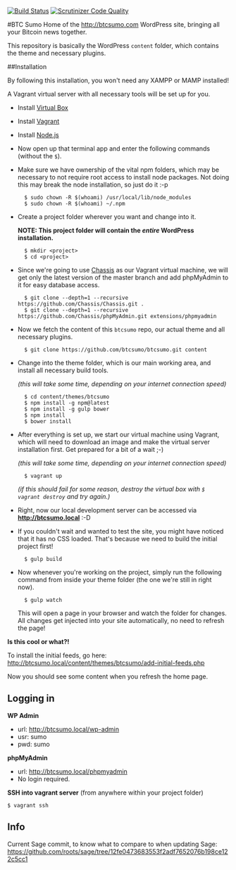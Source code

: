 [![Build Status](https://travis-ci.org/btcsumo/btcsumo.svg?branch=master)](https://travis-ci.org/btcsumo/btcsumo)
[![Scrutinizer Code Quality](https://scrutinizer-ci.com/g/btcsumo/btcsumo/badges/quality-score.png?b=master)](https://scrutinizer-ci.com/g/btcsumo/btcsumo/?branch=master)

#BTC Sumo
Home of the http://btcsumo.com WordPress site, bringing all your Bitcoin news together.

This repository is basically the WordPress `content` folder, which contains the theme and necessary plugins.


##Installation

By following this installation, you won't need any XAMPP or MAMP installed!

A Vagrant virtual server with all necessary tools will be set up for you.

- Install [Virtual Box](https://www.virtualbox.org/wiki/Downloads)
- Install [Vagrant](http://www.vagrantup.com/downloads.html)
- Install [Node.js](https://nodejs.org/download/)
- Now open up that terminal app and enter the following commands (without the `$`).

- Make sure we have ownership of the vital npm folders, which may be necessary to not require root access to install node packages. Not doing this may break the node installation, so just do it :-p

        $ sudo chown -R $(whoami) /usr/local/lib/node_modules
        $ sudo chown -R $(whoami) ~/.npm

- Create a project folder wherever you want and change into it.

  **NOTE: This project folder will contain the *entire* WordPress installation.**

        $ mkdir <project>
        $ cd <project>

- Since we're going to use [Chassis](https://github.com/Chassis/Chassis) as our Vagrant virtual machine, we will get only the latest version of the master branch and add phpMyAdmin to it for easy database access.

        $ git clone --depth=1 --recursive https://github.com/Chassis/Chassis.git .
        $ git clone --depth=1 --recursive https://github.com/Chassis/phpMyAdmin.git extensions/phpmyadmin

- Now we fetch the content of this `btcsumo` repo, our actual theme and all necessary plugins.

        $ git clone https://github.com/btcsumo/btcsumo.git content

- Change into the theme folder, which is our main working area, and install all necessary build tools.

  *(this will take some time, depending on your internet connection speed)*

        $ cd content/themes/btcsumo
        $ npm install -g npm@latest
        $ npm install -g gulp bower
        $ npm install
        $ bower install

- After everything is set up, we start our virtual machine using Vagrant, which will need to download an image and make the virtual server installation first. Get prepared for a bit of a wait ;-)

  *(this will take some time, depending on your internet connection speed)*

        $ vagrant up

  *(if this should fail for some reason, destroy the virtual box with `$ vagrant destroy` and try again.)*

- Right, now our local development server can be accessed via **http://btcsumo.local** :-D

- If you couldn't wait and wanted to test the site, you might have noticed that it has no CSS loaded.
  That's because we need to build the initial project first!

        $ gulp build

- Now whenever you're working on the project, simply run the following command from inside your theme folder (the one we're still in right now).

        $ gulp watch

  This will open a page in your browser and watch the folder for changes. All changes get injected into your site automatically, no need to refresh the page!

**Is this cool or what?!**

To install the initial feeds, go here: http://btcsumo.local/content/themes/btcsumo/add-initial-feeds.php

Now you should see some content when you refresh the home page.


## Logging in

**WP Admin**
- url: http://btcsumo.local/wp-admin
- usr: sumo
- pwd: sumo

**phpMyAdmin**
- url: http://btcsumo.local/phpmyadmin
- No login required.

**SSH into vagrant server**
(from anywhere within your project folder)

    $ vagrant ssh

## Info

Current Sage commit, to know what to compare to when updating Sage:
https://github.com/roots/sage/tree/12fe0473683553f2adf7652076b198ce122c5cc1